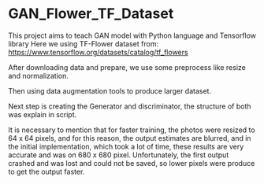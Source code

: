 # GAN_Flower_TF_Dataset
This project aims to teach GAN model with Python language and Tensorflow library 
Here we using TF-Flower dataset from:
https://www.tensorflow.org/datasets/catalog/tf_flowers

After downloading data and prepare, we use some preprocess like resize and normalization.

Then using data augmentation tools to produce larger dataset.

Next step is creating the Generator and discriminator, the structure of both was explain in script.

It is necessary to mention that for faster training, the photos were resized to 64 x 64 pixels, and for this reason, the output estimates are blurred, and in the initial implementation, which took a lot of time, these results are very accurate and was on 680 x 680 pixel. Unfortunately, the first output crashed and was lost and could not be saved, so lower pixels were produce to get the output faster.

